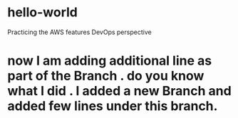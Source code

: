 # hello-world
Practicing  the AWS features  DevOps perspective 
# now I am adding additional line as part of the Branch . do you know what I did . I added a new Branch and added few lines under this branch.  
